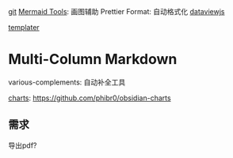 
[git](git.md)
[Mermaid Tools](Mermaid%20Tools.md): 画图辅助
Prettier Format: 自动格式化
[dataviewjs](dataviewjs.md)

[templater](templater.md)

# Multi-Column Markdown
various-complements: 自动补全工具


[charts](charts.md): https://github.com/phibr0/obsidian-charts

## 需求

导出pdf? 